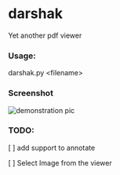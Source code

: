 # darshak
Yet another pdf viewer 

### Usage: 
darshak.py <filename\>

### Screenshot 

![demonstration pic](https://github.com/srbhp/solid-potato/raw/master/screenshot.png)

### TODO:
[ ] add support to annotate

[ ] Select Image from the viewer
